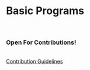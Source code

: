 <h1>Basic Programs</h1><br>
<h3><strong>Open For Contributions!</strong></h3><br>
<a href="/CONTRIBUTING.md">Contribution Guidelines</a>
